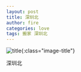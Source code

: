 ```yaml
---
layout: post
title: 深圳北
author: fire
categories: love 
tags: 搬家 深圳北
---
```


![title](http://image.sideproject.cn/title/title_026.jpg){:class="image-title"}

深圳北